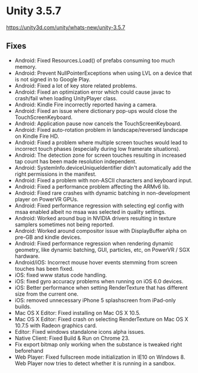 # Unity 3.5.7
https://unity3d.com/unity/whats-new/unity-3.5.7

## Fixes

<ul>
<li>Android: Fixed Resources.Load() of prefabs consuming too much memory.</li>
<li>Android: Prevent NullPointerExceptions when using LVL on a device that is not signed in to Google Play.</li>
<li>Android: Fixed a lot of key store related problems.</li>
<li>Android: Fixed an optimization error which could cause javac to crash/fail when loading UnityPlayer class.</li>
<li>Android: Kindle Fire incorrectly reported having a camera.</li>
<li>Android: Fixed an issue where dictionary pop-ups would close the TouchScreenKeyboard.</li>
<li>Android: Application pause now cancels the TouchScreenKeyboard.</li>
<li>Android: Fixed auto-rotation problem in landscape/reversed landscape on Kindle Fire HD.</li>
<li>Android: Fixed a problem where multiple screen touches would lead to incorrect touch phases (especially during low framerate situations).</li>
<li>Android: The detection zone for screen touches resulting in increased tap count has been made resolution independent.</li>
<li>Android: SystemInfo.deviceUniqueIdentifier didn't automatically add the right permissions in the manifest.</li>
<li>Android: Fixed a problem with non-ASCII characters and keyboard input.</li>
<li>Android: Fixed a performance problem affecting the ARMv6 lib.</li>
<li>Android: Fixed rare crashes with dynamic batching in non-development player on PowerVR GPUs.</li>
<li>Android: Fixed performance regression with selecting egl config with msaa enabled albeit no msaa was selected in quality settings.</li>
<li>Android: Worked around bug in NVIDIA drivers resulting in texture samplers sometimes not being reported.</li>
<li>Android: Worked around compositor issue with DisplayBuffer alpha on pre-GB and kindle devices.</li>
<li>Android: Fixed performance regression when rendering dynamic geometry, like dynamic batching, GUI, particles, etc, on PowerVR / SGX hardware.</li>
<li>Android/iOS: Incorrect mouse hover events stemming from screen touches has been fixed.</li>
<li>iOS: fixed www status code handling.</li>
<li>iOS: fixed gyro accuracy problems when running on iOS 6.0 devices.</li>
<li>iOS: Better performance when setting RenderTexture that has different size from the current one.</li>
<li>iOS: removed unnecessary iPhone 5 splashscreen from iPad-only builds.</li>
<li>Mac OS X Editor: Fixed installing on Mac OS X 10.5.</li>
<li>Mac OS X Editor: Fixed crash on selecting RenderTexture on Mac OS X 10.7.5 with Radeon graphics card.</li>
<li>Editor: Fixed windows standalone icons alpha issues.</li>
<li>Native Client: Fixed Build &amp; Run on Chrome 23.</li>
<li>Fix export bitmap only working when the substance is tweaked right beforehand</li>
<li>Web Player: Fixed fullscreen mode initialization in IE10 on Windows 8. Web Player now tries to detect whether it is running in a sandbox.</li>
</ul>
